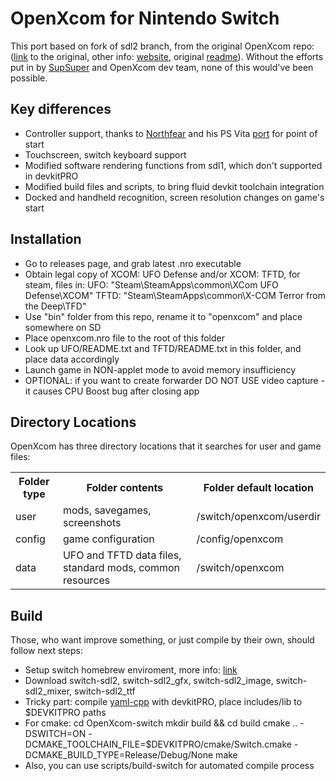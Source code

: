 # OpenXcom for Nintendo Switch

This port based on fork of sdl2 branch, from the original OpenXcom repo:
([link](https://github.com/OpenXcom/OpenXcom/tree/sdl2) to the original, other info: [website](https://openxcom.org), original [readme](https://github.com/OpenXcom/OpenXcom/blob/master/README.md)).
Without the efforts put in by [SupSuper](https://github.com/SupSuper) and OpenXcom dev team, none of this would've been possible.

## Key differences

- Controller support, thanks to [Northfear](https://github.com/Northfear) and his PS Vita [port](https://github.com/Northfear/OpenXcom-vita) for point of start
- Touchscreen, switch keyboard support
- Modified software rendering functions from sdl1, which don't supported in devkitPRO
- Modified build files and scripts, to bring fluid devkit toolchain integration
- Docked and handheld recognition, screen resolution changes on game's start

## Installation

- Go to releases page, and grab latest .nro executable
- Obtain legal copy of XCOM: UFO Defense and/or XCOM: TFTD, for steam, files in:
        UFO: "Steam\SteamApps\common\XCom UFO Defense\XCOM"
        TFTD: "Steam\SteamApps\common\X-COM Terror from the Deep\TFD"
- Use "bin" folder from this repo, rename it to "openxcom" and place somewhere on SD
- Place openxcom.nro file to the root of this folder
- Look up UFO/README.txt and TFTD/README.txt in this folder, and place data accordingly
- Launch game in NON-applet mode to avoid memory insufficiency
- OPTIONAL: if you want to create forwarder DO NOT USE video capture - it causes CPU Boost bug after closing app

## Directory Locations

OpenXcom has three directory locations that it searches for user and game files:

<table>
  <tr>
    <th>Folder type</th>
    <th>Folder contents</th>
    <th>Folder default location</th>
  </tr>
  <tr>
    <td>user</td>
    <td>mods, savegames, screenshots</td>
    <td>/switch/openxcom/userdir</td>
  </tr>
  <tr>
    <td>config</td>
    <td>game configuration</td>
    <td>/config/openxcom</td>
  </tr>
  <tr>
    <td>data</td>
    <td>UFO and TFTD data files, standard mods, common resources</td>
    <td>/switch/openxcom</td>
  </tr>
</table>

## Build

Those, who want improve something, or just compile by their own, should follow next steps:

- Setup switch homebrew enviroment, more info: [link](https://devkitpro.org/wiki/Getting_Started)
- Download switch-sdl2, switch-sdl2_gfx, switch-sdl2_image, switch-sdl2_mixer, switch-sdl2_ttf
- Tricky part: compile [yaml-cpp](https://github.com/jbeder/yaml-cpp) with devkitPRO, place includes/lib to $DEVKITPRO paths
- For cmake:
        cd OpenXcom-switch
        mkdir build && cd build
        cmake .. -DSWITCH=ON -DCMAKE_TOOLCHAIN_FILE=$DEVKITPRO/cmake/Switch.cmake -DCMAKE_BUILD_TYPE=Release/Debug/None
        make
- Also, you can use scripts/build-switch for automated compile process
